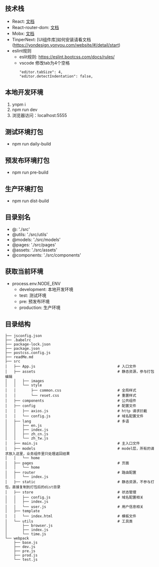 ## 技术栈
- React: [文档](https://react.docschina.org/)
- React-router-dom: [文档](http://react-guide.github.io/react-router-cn/docs/API.html)
- Mobx: [文档](https://cn.mobx.js.org/)
- TinperNext: [UI组件库]如何安装请看文档(https://yondesign.yonyou.com/website/#/detail/start)
- eslint规则
    - eslit规则: https://eslint.bootcss.com/docs/rules/
    - vscode 修改tab为4个空格
        ```
        "editor.tabSize": 4,
        "editor.detectIndentation": false,
        ```

## 本地开发环境
1. ynpm i
2. npm run dev
3. 浏览器访问：localhost:5555

## 测试环境打包
- npm run daily-build

## 预发布环境打包
- npm run pre-build

## 生产环境打包
- npm run dist-build

## 目录别名
- @: './src'
- @utils: './src/utils'
- @models: './src/models'
- @pages: './src/pages'
- @assets: './src/assets'
- @components: './src/components'

## 获取当前环境
- process.env.NODE_ENV
    - development:  本地开发环境
    - test:         测试环境
    - pre:          预发布环境
    - production:   生产环境

## 目录结构
```
├── jsconfig.json
├── .babelrc
├── package-lock.json
├── package.json
├── postcss.config.js
├── readMe.md
├── src
│   ├── App.js                                      # 入口文件
│   ├── assets                                      # 静态资源，参与打包编辑
│   │   ├── images
│   │   └── style
│   │       ├── common.css                          # 全局样式
│   │       └── reset.css                           # 重置样式
│   ├── components                                  # 公共组件
│   ├── config                                      # 配置文件
│   │   ├── axios.js                                # http 请求拦截
│   │   └── config.js                               # 域名配置文件
│   ├── lang                                        # 多语
│   │   ├── en.js
│   │   ├── index.js
│   │   ├── zh_cn.js
│   │   └── zh_tw.js
│   ├── main.js                                     # 主入口文件
│   ├── models                                      # model层，所有的请求放入这里，业务组件里只处理返回结果
│   │   └── home
│   ├── pages                                       # 页面
│   │   └── home
│   ├── router                                      # 路由配置
│   │   └── index.js
│   ├── static                                      # 静态资源，不参与打包，直接复制到打包后的dist目录
│   ├── store                                       # 状态管理
│   │   ├── config.js                               # 域名配置相关
│   │   ├── index.js
│   │   └── user.js                                 # 用户信息相关
│   ├── template
│   │   └── index.html                              # 模板文件
│   └── utils                                       # 工具类
│       ├── browser.js
│       ├── index.js
│       └── time.js
└── webpack
    ├── base.js
    ├── dev.js
    ├── pre.js
    ├── prod.js
    └── test.js
```